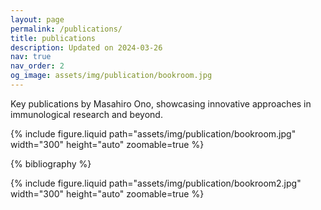 ```yaml
---
layout: page
permalink: /publications/
title: publications
description: Updated on 2024-03-26
nav: true
nav_order: 2
og_image: assets/img/publication/bookroom.jpg
---
```


Key publications by Masahiro Ono, showcasing innovative approaches in immunological research and beyond.

<div class="row mt-3">
     <div class="col-sm mt-3 mt-md-0">
        {% include figure.liquid path="assets/img/publication/bookroom.jpg" width="300" height="auto" zoomable=true %}
    </div>

</div>


<!-- _pages/publications.md -->
<div class="publications">

{% bibliography %}

</div>

<div class="row mt-3">
     <div class="col-sm mt-3 mt-md-0">
        {% include figure.liquid path="assets/img/publication/bookroom2.jpg" width="300" height="auto" zoomable=true %}    </div>

</div>

